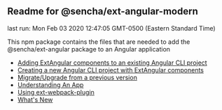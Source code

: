 ## Readme for @sencha/ext-angular-modern

last run: Mon Feb 03 2020 12:47:05 GMT-0500 (Eastern Standard Time)

This npm package contains the files that are needed to add the @sencha/ext-angular package to an Angular application

- [Adding ExtAngular components to an existing Angular CLI project](https://github.com/sencha/ext-angular/blob/ext-angular-7.1.1/packages/ext-angular-modern//Users/marcgusmano/_git/sencha/ext-allshared/generate/filetemplates/angular/guides/Adding_ExtAngular_to_Angular_CLI_project.md)
- [Creating a new Angular CLI project with ExtAngular components](https://github.com/sencha/ext-angular/blob/ext-angular-7.1.1/packages/ext-angular-modern//Users/marcgusmano/_git/sencha/ext-allshared/generate/filetemplates/angular/guides//Users/marcgusmano/_git/sencha/ext-allshared/generate/filetemplates/angular/guides/Creating_Angular_CLI_ExtAngular.md)
- [Migrate/Upgrade from a previous version](https://github.com/sencha/ext-angular/blob/ext-angular-7.1.1/packages/ext-angular-modern/MIGRATE.md)
- [Understanding An App](https://github.com/sencha/ext-angular/blob/ext-angular-7.1.1/packages/ext-angular-modern/UNDERSTANDING_AN_APP.md)
- [Using ext-webpack-plugin](https://github.com/sencha/ext-angular/blob/ext-angular-7.1.1/packages/ext-angular-modern/USING_EXT_WEBPACK_PLUGIN.md)
- [What's New](https://github.com/sencha/ext-angular/blob/ext-angular-7.1.1/packages/ext-angular-modern/WHATS_NEW.md)
